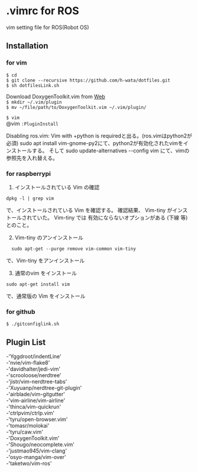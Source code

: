 # .vimrc for ROS
vim setting file for ROS(Robot OS)  

## Installation
### for vim
`$ cd`  
`$ git clone --recursive https://github.com/h-wata/dotfiles.git`  
`$ sh dotfilesLink.sh`  

Download DoxygenToolkit.vim from [Web](http://www.vim.org/scripts/script.php?script_id=987)   
`$ mkdir ~/.vim/plugin`  
`$ mv ~/file/path/to/DoxygenToolkit.vim ~/.vim/plugin/`  

`$ vim`  
@vim `:PluginInstall`  

Disabling ros.vim: Vim with +python is requiredと出る。(ros.vimはpython2が必須)
sudo apt install vim-gnome-py2にて、python2が有効化されたvimをインストールする。
そして
sudo update-alternatives --config vim
にて、vimの参照先を入れ替える。

### for raspberrypi

1. インストールされている Vim の確認
```
dpkg -l | grep vim
```
で、インストールされている Vim を確認する。
確認結果、 Vim-tiny がインストールされていた。
Vim-tiny では 有効にならないオプションがある (下線 等) とのこと。
 
2.  Vim-tiny のアンインストール
```
  sudo apt-get --purge remove vim-common vim-tiny
```
で、Vim-tiny をアンインストール

3. 通常のvim をインストール
```
sudo apt-get install vim
```
で、通常版の Vim をインストール


### for github
`$ ./gitconfiglink.sh`

## Plugin List
-'Yggdroot/indentLine'  
-'nvie/vim-flake8'  
-'davidhalter/jedi-vim'  
-'scrooloose/nerdtree'  
-'jistr/vim-nerdtree-tabs'  
-'Xuyuanp/nerdtree-git-plugin'  
-'airblade/vim-gitgutter'  
-'vim-airline/vim-airline'  
-'thinca/vim-quickrun'  
-'ctrlpvim/ctrlp.vim'  
-'tyru/open-browser.vim'  
-'tomasr/molokai'  
-'tyru/caw.vim'  
-'DoxygenToolkit.vim'  
-'Shougo/neocomplete.vim'  
-'justmao945/vim-clang'  
-'osyo-manga/vim-over'  
-'taketwo/vim-ros'  


